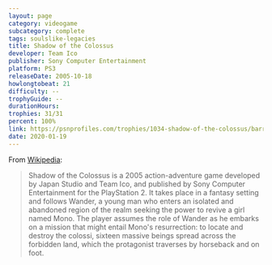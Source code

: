 ```yaml
---
layout: page
category: videogame
subcategory: complete
tags: soulslike-legacies
title: Shadow of the Colossus
developer: Team Ico
publisher: Sony Computer Entertainment
platform: PS3
releaseDate: 2005-10-18
howlongtobeat: 21
difficulty: --
trophyGuide: --
durationHours:
trophies: 31/31
percent: 100%
link: https://psnprofiles.com/trophies/1034-shadow-of-the-colossus/barrelofjuice
date: 2020-01-19
---
```


From [Wikipedia](https://en.wikipedia.org/wiki/Shadow_of_the_Colossus):

> Shadow of the Colossus is a 2005 action-adventure game developed by Japan Studio and Team Ico, and published by Sony Computer Entertainment for the PlayStation 2. It takes place in a fantasy setting and follows Wander, a young man who enters an isolated and abandoned region of the realm seeking the power to revive a girl named Mono. The player assumes the role of Wander as he embarks on a mission that might entail Mono's resurrection: to locate and destroy the colossi, sixteen massive beings spread across the forbidden land, which the protagonist traverses by horseback and on foot.

